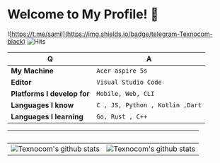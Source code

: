 # Welcome to My Profile! 👋 
![https://t.me/samil](https://img.shields.io/badge/telegram-Texnocom-black)
 ![Hits](https://hits.seeyoufarm.com/api/count/incr/badge.svg?url=https://github.com/Texnocom/)



Q | A
--- | --- 
**My Machine**  | `Acer aspire 5s`
**Editor**  | `Visual Studio Code`
**Platforms I develop for** | `Mobile, Web, CLI`
**Languages I know**  | `C , JS, Python , Kotlin ,Dart`
**Languages I learning** | `Go, Rust , C++`



 ‏‏‎ ‎| ‏‏‎ ‎
 --- | ---
![Texnocom's github stats](https://github-readme-stats.vercel.app/api?username=Texnocom&show_icons=true&theme=radical&include_all_commits=true) | ![Texnocom's github stats](https://github-readme-stats.vercel.app/api/top-langs/?username=Texnocom&theme=radical&layout=compact)


